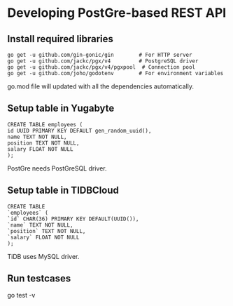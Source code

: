 # Developing PostGre-based REST API
## Install required libraries
```
go get -u github.com/gin-gonic/gin        # For HTTP server
go get -u github.com/jackc/pgx/v4         # PostgreSQL driver
go get -u github.com/jackc/pgx/v4/pgxpool  # Connection pool
go get -u github.com/joho/godotenv        # For environment variables
```
go.mod file will updated with all the dependencies automatically.

## Setup table in Yugabyte
```
CREATE TABLE employees (
id UUID PRIMARY KEY DEFAULT gen_random_uuid(),
name TEXT NOT NULL,
position TEXT NOT NULL,
salary FLOAT NOT NULL
);
```
PostGre needs PostGreSQL driver.
## Setup table in TIDBCloud
```
CREATE TABLE
`employees` (
`id` CHAR(36) PRIMARY KEY DEFAULT(UUID()),
`name` TEXT NOT NULL,
`position` TEXT NOT NULL,
`salary` FLOAT NOT NULL
);
```
TiDB uses MySQL driver.

## Run testcases
go test -v
